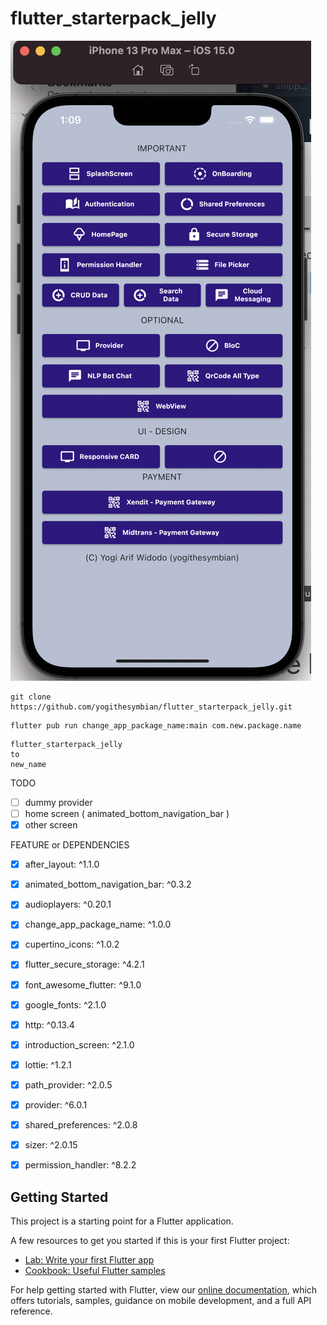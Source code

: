 # flutter_starterpack_jelly

![flutter_starterpack_jelly](assets/images/flutterstaterpackjelly.png)

```
git clone https://github.com/yogithesymbian/flutter_starterpack_jelly.git
```

```
flutter pub run change_app_package_name:main com.new.package.name
```

```
flutter_starterpack_jelly
to
new_name
```

TODO
- [ ] dummy provider
- [ ] home screen ( animated_bottom_navigation_bar )
- [x] other screen

FEATURE or DEPENDENCIES
- [x]   after_layout: ^1.1.0
- [x]   animated_bottom_navigation_bar: ^0.3.2
- [x]   audioplayers: ^0.20.1
- [x]   change_app_package_name: ^1.0.0
- [x]   cupertino_icons: ^1.0.2
- [x]   flutter_secure_storage: ^4.2.1
- [x]   font_awesome_flutter: ^9.1.0
- [x]   google_fonts: ^2.1.0
- [x]   http: ^0.13.4
- [x]   introduction_screen: ^2.1.0
- [x]   lottie: ^1.2.1
- [x]   path_provider: ^2.0.5
- [x]   provider: ^6.0.1
- [x]   shared_preferences: ^2.0.8
- [x]   sizer: ^2.0.15
- [x]   permission_handler: ^8.2.2



## Getting Started

This project is a starting point for a Flutter application.

A few resources to get you started if this is your first Flutter project:

- [Lab: Write your first Flutter app](https://flutter.dev/docs/get-started/codelab)
- [Cookbook: Useful Flutter samples](https://flutter.dev/docs/cookbook)

For help getting started with Flutter, view our
[online documentation](https://flutter.dev/docs), which offers tutorials,
samples, guidance on mobile development, and a full API reference.
